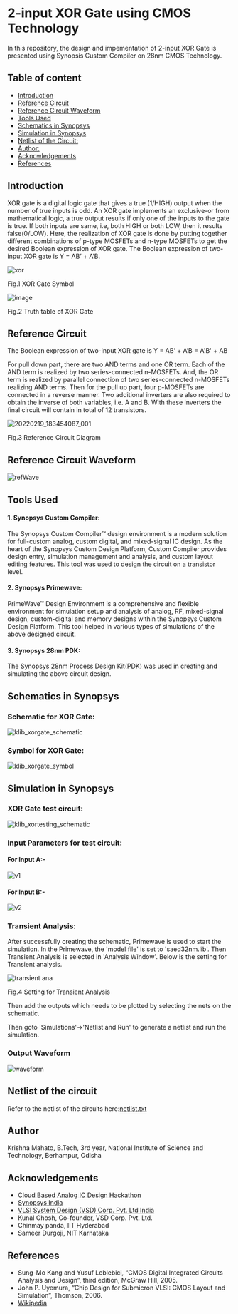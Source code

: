 # 2-input XOR Gate using CMOS Technology
In this repository, the design and impementation of 2-input XOR Gate is presented using Synopsis Custom Compiler on 28nm CMOS Technology.

## Table of content
 - [Introduction](#introduction)
 - [Reference Circuit](#reference-circuit)
 - [Reference Circuit Waveform](#reference-circuit-waveform)
 - [Tools Used](#tools-used)
 - [Schematics in Synopsys](#schematics-in-synopsys)
 - [Simulation in Synopsys](#simulation-in-synopsys)
 - [Netlist of the Circuit:](#netlist-of-the-circuit)
 - [Author:](#author)
 - [Acknowledgements](#acknowledgements)
 - [References](#references)
## Introduction
XOR gate is a digital logic gate that gives a true (1/HIGH) output when the number of true inputs is odd. An XOR gate implements an exclusive-or from mathematical logic, a true output results if only one of the inputs to the gate is true. If both inputs are same, i.e, both HIGH or both LOW, then it results false(0/LOW).
Here, the realization of XOR gate is done by putting together different combinations of p-type MOSFETs and n-type MOSFETs to get the desired Boolean expression of XOR gate.
The Boolean expression of two-input XOR gate is Y = AB’ + A’B.

![xor](https://user-images.githubusercontent.com/100530105/155894009-6f952568-a463-4907-a5e2-664316b0c598.png)

  Fig.1 XOR Gate Symbol

![image](https://user-images.githubusercontent.com/100530105/155894211-f0911051-07b7-4f37-ace0-ae08ec496470.png)
 
 Fig.2 Truth table of XOR Gate
 
 ## Reference Circuit
 The Boolean expression of two-input XOR gate is
	Y =  AB’ + A’B  =  A'B' + AB

For pull down part, there are two AND terms and one OR term. 
Each of the AND term is realized by two series-connected n-MOSFETs. And, the OR term is realized by parallel connection of two series-connected n-MOSFETs realizing AND terms. Then for the pull up part, four p-MOSFETs are connected in a reverse manner. Two additional inverters are also required to obtain the inverse of both variables, i.e. A and B. With these inverters the final circuit will contain in total of 12 transistors.

![20220219_183454087_001](https://user-images.githubusercontent.com/100530105/155898602-0464d156-19d4-4b76-975d-e4d9efca6e74.jpg)

Fig.3 Reference Circuit Diagram

## Reference Circuit Waveform
![refWave](https://user-images.githubusercontent.com/100530105/155894824-3101aaa8-c310-43ee-90b2-3e8fb6b729ae.jpg)

## Tools Used
#### 1. Synopsys Custom Compiler:
The Synopsys Custom Compiler™ design environment is a modern solution for full-custom analog, custom digital, and mixed-signal IC design. As the heart of the Synopsys Custom Design Platform, Custom Compiler provides design entry, simulation management and analysis, and custom layout editing features. This tool was used to design the circuit on a transistor level.

#### 2. Synopsys Primewave:
PrimeWave™ Design Environment is a comprehensive and flexible environment for simulation setup and analysis of analog, RF, mixed-signal design, custom-digital and memory designs within the Synopsys Custom Design Platform. This tool helped in various types of simulations of the above designed circuit.

#### 3. Synopsys 28nm PDK:
The Synopsys 28nm Process Design Kit(PDK) was used in creating and simulating the above circuit design.

## Schematics in Synopsys
### Schematic for XOR Gate:
![klib_xorgate_schematic](https://user-images.githubusercontent.com/100530105/155895263-19f2555d-3d57-4679-9b9b-3efd3767514a.png)

### Symbol for XOR Gate:
![klib_xorgate_symbol](https://user-images.githubusercontent.com/100530105/155895386-456b8064-ed0e-409f-a066-05f2762b4517.png)

## Simulation in Synopsys
### XOR Gate test circuit:
![klib_xortesting_schematic](https://user-images.githubusercontent.com/100530105/155895333-70383291-e763-4624-bc56-825c4ff4e351.png)

### Input Parameters for test circuit:
#### For Input A:-
![v1](https://user-images.githubusercontent.com/100530105/155896341-3baad3a3-c184-48e4-8c0b-516335db18d5.png)

#### For Input B:-
![v2](https://user-images.githubusercontent.com/100530105/155896392-f2aa58d5-4cbc-4c57-973b-0b888aa54e9e.png)

### Transient Analysis:
After successfully creating the schematic, Primewave is used to start the simulation. In the Primewave, the 'model file' is set to 'saed32nm.lib'. Then Transient Analysis is selected in 'Analysis Window'. Below is the setting for Transient analysis.

![transient ana](https://user-images.githubusercontent.com/100530105/155896126-2c245204-5291-422e-a878-79f10c08b5ef.png)

Fig.4 Setting for Transient Analysis

Then add the outputs which needs to be plotted by selecting the nets on the schematic.

Then goto 'Simulations'->'Netlist and Run' to generate a netlist and run the simulation.

### Output Waveform
![waveform](https://user-images.githubusercontent.com/100530105/155896261-4ff76759-23e1-4c6e-abb4-0fe27c25533c.png)

## Netlist of the circuit
Refer to the netlist of the circuits here:[netlist.txt](https://github.com/krmahato/2-input-XOR-Gate-using-CMOS-Technology/files/8149282/netlist.txt)

## Author
Krishna Mahato, B.Tech, 3rd year, National Institute of Science and Technology, Berhampur, Odisha

## Acknowledgements
- [Cloud Based Analog IC Design Hackathon](https://www.iith.ac.in/events/2022/02/15/Cloud-Based-Analog-IC-Design-Hackathon/)
- [Synopsys India](https://www.synopsys.com/)
- [VLSI System Design (VSD) Corp. Pvt. Ltd India](https://www.vlsisystemdesign.com/)
- Kunal Ghosh, Co-founder, VSD Corp. Pvt. Ltd.
- Chinmay panda, IIT Hyderabad
- Sameer Durgoji, NIT Karnataka

## References
- Sung-Mo Kang and Yusuf Leblebici, “CMOS Digital Integrated Circuits Analysis and Design”, third edition, McGraw Hill, 2005.
- John P. Uyemura, “Chip Design for Submicron VLSI: CMOS Layout and Simulation”, Thomson, 2006.
- [Wikipedia](https://en.wikipedia.org/wiki/XOR_gate)
